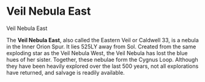 # Veil Nebula East
Veil Nebula East
 		 	 

The **Veil Nebula East**, also called the Eastern Veil or Caldwell 33, is a nebula in the Inner Orion Spur. It lies 525LY away from Sol. Created from the same exploding star as the Veil Nebula West, the Veil Nebula has lost the blue hues of her sister. Together, these nebulae form the Cygnus Loop. Although they have been heavily explored over the last 500 years, not all explorations have returned, and salvage is readily available.